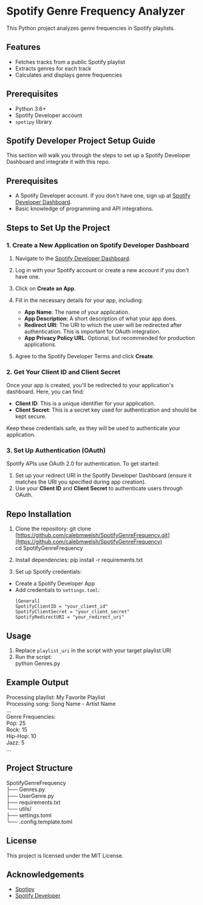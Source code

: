 # Spotify Genre Frequency Analyzer

This Python project analyzes genre frequencies in Spotify playlists.

## Features

- Fetches tracks from a public Spotify playlist
- Extracts genres for each track
- Calculates and displays genre frequencies

## Prerequisites

- Python 3.6+
- Spotify Developer account
- `spotipy` library

## Spotify Developer Project Setup Guide

This section will walk you through the steps to set up a Spotify Developer Dashboard and integrate it with this repo.

## Prerequisites

- A Spotify Developer account. If you don't have one, sign up at [Spotify Developer Dashboard](https://developer.spotify.com/dashboard/).
- Basic knowledge of programming and API integrations.

## Steps to Set Up the Project

### 1. Create a New Application on Spotify Developer Dashboard

1. Navigate to the [Spotify Developer Dashboard](https://developer.spotify.com/dashboard/applications).
2. Log in with your Spotify account or create a new account if you don't have one.
3. Click on **Create an App**.
4. Fill in the necessary details for your app, including:
   - **App Name**: The name of your application.
   - **App Description**: A short description of what your app does.
   - **Redirect URI**: The URI to which the user will be redirected after authentication. This is important for OAuth integration.
   - **App Privacy Policy URL**: Optional, but recommended for production applications.

5. Agree to the Spotify Developer Terms and click **Create**.

### 2. Get Your Client ID and Client Secret

Once your app is created, you'll be redirected to your application's dashboard. Here, you can find:
- **Client ID**: This is a unique identifier for your application.
- **Client Secret**: This is a secret key used for authentication and should be kept secure.

Keep these credentials safe, as they will be used to authenticate your application.

### 3. Set Up Authentication (OAuth)

Spotify APIs use OAuth 2.0 for authentication. To get started:

1. Set up your redirect URI in the Spotify Developer Dashboard (ensure it matches the URI you specified during app creation).
2. Use your **Client ID** and **Client Secret** to authenticate users through OAuth.
   

## Repo Installation

1. Clone the repository:
git clone [https://github.com/calebmwelsh/SpotifyGenreFrequency.git](https://github.com/calebmwelsh/SpotifyGenreFrequency)  
cd SpotifyGenreFrequency

2. Install dependencies:
pip install -r requirements.txt

3. Set up Spotify credentials:
- Create a Spotify Developer App
- Add credentials to `settings.toml`:  
  ```
  [General]
  SpotifyClientID = "your_client_id"
  SpotifyClientSecret = "your_client_secret"
  SpotifyRedirectURI = "your_redirect_uri"
  ```

## Usage

1. Replace `playlist_uri` in the script with your target playlist URI  
2. Run the script:  
python Genres.py

## Example Output

Processing playlist: My Favorite Playlist  
Processing song: Song Name - Artist Name  
...  
Genre Frequencies:  
Pop: 25  
Rock: 15  
Hip-Hop: 10  
Jazz: 5  
...  

## Project Structure

SpotifyGenreFrequency  
├── Genres.py  
├── UserGenre.py  
├── requirements.txt  
└── utils/  
   ├── settings.toml   
   └── .config.template.toml  

## License

This project is licensed under the MIT License.

## Acknowledgements

- [Spotipy](https://spotipy.readthedocs.io/)
- [Spotify Developer](https://developer.spotify.com/)
